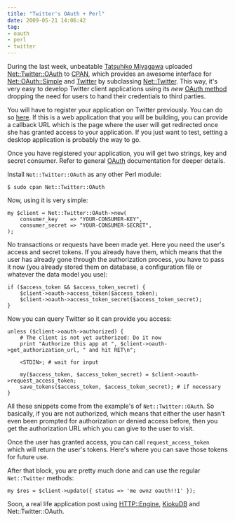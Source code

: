 ```yaml
---
title: "Twitter's OAuth + Perl"
date: 2009-05-21 14:06:42
tag:
- oauth
- perl
- twitter
---
```

During the last week, unbeatable [Tatsuhiko Miyagawa](http://twitter.com/miyagawa) uploaded [Net::Twitter::OAuth](http://search.cpan.org/dist/Net-Twitter-OAuth/) to [CPAN](http://search.cpan.org/), which provides an awesome interface for [Net::OAuth::Simple](http://search.cpan.org/dist/Net-OAuth-Simple/) and [Twitter](http://twitter.com) by subclassing [Net::Twitter](http://search.cpan.org/dist/Net-Twitter/). This way, it's very easy to develop Twitter client applications using its *new* [OAuth method](https://dev.twitter.com/oauth) dropping the need for users to hand their credentials to third parties.

You will have to register your application on Twitter previously. You can do so [here](http://twitter.com/oauth_clients). If this is a web application that you will be building, you can provide a callback URL which is the page where the user will get redirected once she has granted access to your application. If you just want to test, setting a desktop application is probably the way to go.

Once you have registered your application, you will get two strings, key and secret consumer. Refer to general [OAuth](http://oauth.net/) documentation for deeper details.

Install `Net::Twitter::OAuth` as any other Perl module:

    $ sudo cpan Net::Twitter::OAuth

Now, using it is very simple:

    my $client = Net::Twitter::OAuth->new(
        consumer_key    => "YOUR-CONSUMER-KEY",
        consumer_secret => "YOUR-CONSUMER-SECRET",
    );

No transactions or requests have been made yet. Here you need the user's access and secret tokens. If you already have them, which means that the user has already gone through the authorization process, you have to pass it now (you already stored them on database, a configuration file or whatever the data model you use):

    if ($access_token && $access_token_secret) {
        $client->oauth->access_token($access_token);
        $client->oauth->access_token_secret($access_token_secret);
    }

Now you can query Twitter so it can provide you access:

    unless ($client->oauth->authorized) {
        # The client is not yet authorized: Do it now
        print "Authorize this app at ", $client->oauth->get_authorization_url, " and hit RET\n";

        <STDIN>; # wait for input

        my($access_token, $access_token_secret) = $client->oauth->request_access_token;
        save_tokens($access_token, $access_token_secret); # if necessary
    }

All these snippets come from the example's of `Net::Twitter::OAuth`. So basically, if you are not authorized, which means that either the user hasn't even been prompted for authorization or denied access before, then you get the authorization URL which you can give to the user to visit.

Once the user has granted access, you can call `request_access_token` which will return the user's tokens. Here's where you can save those tokens for future use.

After that block, you are pretty much done and can use the regular `Net::Twitter` methods:

    my $res = $client->update({ status => 'me ownz oauth!!1' });

Soon, a real life application post using [HTTP::Engine](http://search.cpan.org/dist/HTTP-Engine/), [KiokuDB](http://search.cpan.org/dist/KiokuDB/) and Net::Twitter::OAuth.
